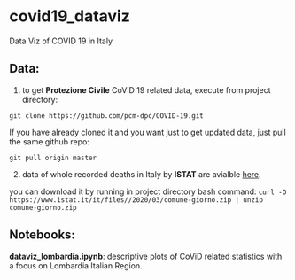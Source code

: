 # covid19_dataviz
Data Viz of COVID 19 in Italy

## Data: 
1. to get **Protezione Civile** CoViD 19 related data, execute from project directory:  

`git clone https://github.com/pcm-dpc/COVID-19.git`  
  
If you have already cloned it and you want just to get updated data, just pull the same github repo:  

`git pull origin master` 

2. data of whole recorded deaths in Italy by **ISTAT** are avialble [here](https://www.istat.it/it/files//2020/03/comune-giorno.zip).  

you can download it by running in project directory bash command:
`curl -O https://www.istat.it/it/files//2020/03/comune-giorno.zip | unzip comune-giorno.zip`


## Notebooks:  

**dataviz_lombardia.ipynb**: descriptive plots of CoViD related statistics with a focus on Lombardia Italian Region.  

